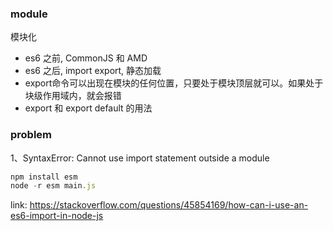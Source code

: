 ### module

模块化

- es6 之前, CommonJS 和 AMD
- es6 之后, import export, 静态加载
- export命令可以出现在模块的任何位置，只要处于模块顶层就可以。如果处于块级作用域内，就会报错
- export 和 export default 的用法

### problem

1、SyntaxError: Cannot use import statement outside a module

```js
npm install esm
node -r esm main.js
```

link: https://stackoverflow.com/questions/45854169/how-can-i-use-an-es6-import-in-node-js